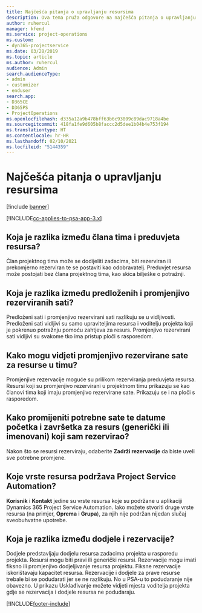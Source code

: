 ```yaml
---
title: Najčešća pitanja o upravljanju resursima
description: Ova tema pruža odgovore na najčešća pitanja o upravljanju resursima.
author: ruhercul
manager: kfend
ms.service: project-operations
ms.custom:
- dyn365-projectservice
ms.date: 03/28/2019
ms.topic: article
ms.author: ruhercul
audience: Admin
search.audienceType:
- admin
- customizer
- enduser
search.app:
- D365CE
- D365PS
- ProjectOperations
ms.openlocfilehash: d335a12a9b478bff63b6c93809c89dac9718a4be
ms.sourcegitcommit: 418fa1fe9d605b8faccc2d5dee1b04b4e753f194
ms.translationtype: HT
ms.contentlocale: hr-HR
ms.lasthandoff: 02/10/2021
ms.locfileid: "5144359"
---
```

# <a name="resource-management-faq"></a>Najčešća pitanja o upravljanju resursima

[!include [banner](../includes/psa-now-project-operations.md)]

[!INCLUDE[cc-applies-to-psa-app-3.x](../includes/cc-applies-to-psa-app-3x.md)]

## <a name="what-is-the-difference-between-a-team-member-and-a-resource-requirement"></a>Koja je razlika između člana tima i preduvjeta resursa?

Član projektnog tima može se dodijeliti zadacima, biti rezerviran ili prekomjerno rezerviran te se postaviti kao odobravatelj. Preduvjet resursa može postojati bez člana projektnog tima, kao skica bilješke o potražnji. 

## <a name="what-is-the-difference-between-proposed-and-soft-booked-hours"></a>Koja je razlika između predloženih i promjenjivo rezerviranih sati?

Predloženi sati i promjenjivo rezervirani sati razlikuju se u vidljivosti. Predloženi sati vidljivi su samo upraviteljima resursa i voditelju projekta koji je pokrenuo potražnju pomoću zahtjeva za resurs. Promjenjivo rezervirani sati vidljivi su svakome tko ima pristup ploči s rasporedom.

## <a name="how-can-i-see-the-soft-booked-hours-for-resources-on-a-team"></a>Kako mogu vidjeti promjenjivo rezervirane sate za resurse u timu?

Promjenjive rezervacije moguće su prilikom rezerviranja preduvjeta resursa. Resursi koji su promjenjivo rezervirani u projektnom timu prikazuju se kao članovi tima koji imaju promjenjivo rezervirane sate. Prikazuju se i na ploči s rasporedom.

## <a name="how-do-i-change-the-required-hours-and-the-start-and-end-dates-for-a-resource-generic-or-named-that-i-booked"></a>Kako promijeniti potrebne sate te datume početka i završetka za resurs (generički ili imenovani) koji sam rezervirao?

Nakon što se resursi rezerviraju, odaberite **Zadrži rezervacije** da biste uveli sve potrebne promjene.

## <a name="what-resources-types-does-project-service-automation-support"></a>Koje vrste resursa podržava Project Service Automation?

**Korisnik** i **Kontakt** jedine su vrste resursa koje su podržane u aplikaciji Dynamics 365 Project Service Automation. Iako možete stvoriti druge vrste resursa (na primjer, **Oprema** i **Grupa**), za njih nije podržan nijedan slučaj sveobuhvatne upotrebe.

## <a name="what-is-the-difference-between-an-assignment-and-a-booking"></a>Koja je razlika između dodjele i rezervacije?

Dodjele predstavljaju dodjelu resursa zadacima projekta u rasporedu projekta. Resursi mogu biti pravi ili generički resursi. Rezervacije mogu imati fiksno ili promjenjivo dodjeljivanje resursa projektu. Fiksne rezervacije iskorištavaju kapacitet resursa. Rezervacije i dodjele za prave resurse trebale bi se podudarati jer se ne razlikuju. No u PSA-u to podudaranje nije obavezno. U prikazu Usklađivanje možete vidjeti mjesta voditelja projekta gdje se rezervacija i dodjele resursa ne podudaraju.


[!INCLUDE[footer-include](../includes/footer-banner.md)]